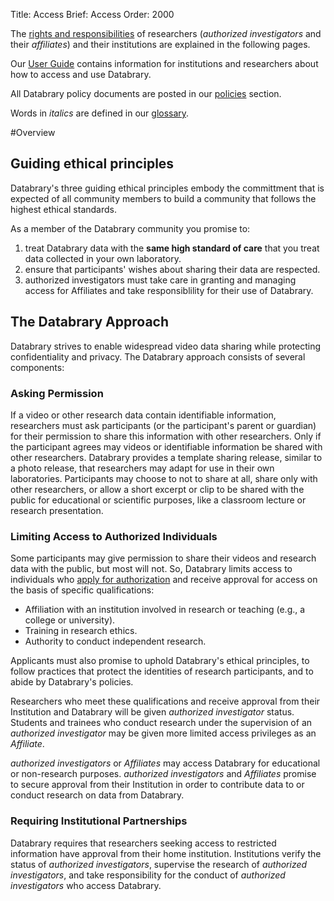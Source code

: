 Title: Access
Brief: Access
Order: 2000

The [rights and responsibilities](|filename|resources/responsibilities.md) of researchers (*authorized investigators* and their *affiliates*) and their institutions are explained in the following pages. 

Our [User Guide](|filename|resources/guidance.md) contains information for institutions and researchers about how to access and use Databrary.

All Databrary policy documents are posted in our [policies](|filename|resources/policies.md) section.

Words in *italics* are defined in our [glossary](|filename|resources/policies/definitions.mdi).

#Overview

## Guiding ethical principles

Databrary's three guiding ethical principles embody the committment that is expected of all community members to build a community that follows the highest ethical standards.

As a member of the Databrary community you promise to:

1. treat Databrary data with the **same high standard of care** that you treat data collected in your own laboratory.
1. ensure that participants' wishes about sharing their data are respected. 
1. authorized investigators must take care in granting and managing access for Affiliates and take responsiblility for their use of Databrary.

## The Databrary Approach

Databrary strives to enable widespread video data sharing while protecting confidentiality and privacy. The Databrary approach consists of several components:

### Asking Permission

If a video or other research data contain identifiable information, researchers must ask participants (or the participant's parent or guardian) for their permission to share this information with other researchers. Only if the participant agrees may videos or identifiable information be shared with other researchers. Databrary provides a template sharing release, similar to a photo release, that researchers may adapt for use in their own laboratories. Participants may choose to not to share at all, share only with other researchers, or allow a short excerpt or clip to be shared with the public for educational or scientific purposes, like a classroom lecture or research presentation.

### Limiting Access to Authorized Individuals

Some participants may give permission to share their videos and research data with the public, but most will not. So, Databrary limits access to individuals who [apply for authorization](|filename|guide/investigators/getting-authorized.md) and receive approval for access on the basis of specific qualifications:

- Affiliation with an institution involved in research or teaching (e.g., a college or university).
- Training in research ethics.
- Authority to conduct independent research.

Applicants must also promise to uphold Databrary's ethical principles, to follow practices that protect the identities of research participants, and to abide by Databrary's policies.

Researchers who meet these qualifications and receive approval from their Institution and Databrary will be given *authorized investigator* status. Students and trainees who conduct research under the supervision of an *authorized investigator* may be given more limited access privileges as an *Affiliate*.

*authorized investigators* or *Affiliates* may access Databrary for educational or non-research purposes. *authorized investigators* and *Affiliates* promise to secure approval from their Institution in order to contribute data to or conduct research on data from Databrary. 

### Requiring Institutional Partnerships

Databrary requires that researchers seeking access to restricted information have approval from their home institution. Institutions verify the status of *authorized investigators*, supervise the research of *authorized investigators*, and take responsibility for the conduct of *authorized investigators* who access Databrary.
